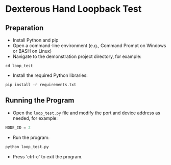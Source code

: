 # Dexterous Hand Loopback Test

## Preparation

* Install Python and pip
* Open a command-line environment (e.g., Command Prompt on Windows or BASH on Linux)
* Navigate to the demonstration project directory, for example:

```SHELL
cd loop_test
```

* Install the required Python libraries:

```SHELL
pip install -r requirements.txt
```

## Running the Program

* Open the `loop_test.py` file and modify the port and device address as needed, for example:

```python
NODE_ID = 2
```

* Run the program:

```python
python loop_test.py
```

* Press 'ctrl-c' to exit the program.
